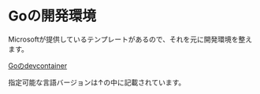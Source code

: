 # Goの開発環境

Microsoftが提供しているテンプレートがあるので、それを元に開発環境を整えます。

[Goのdevcontainer](https://github.com/devcontainers/images/tree/main/src/go)

指定可能な言語バージョンは↑の中に記載されています。
